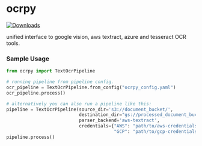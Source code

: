 # ocrpy
[![Downloads](https://static.pepy.tech/personalized-badge/ocrpy?period=total&units=abbreviation&left_color=black&right_color=blue&left_text=Downloads)](https://pepy.tech/project/ocrpy)

unified interface to google vision, aws textract, azure and tesseract OCR tools.


### Sample Usage

```python
from ocrpy import TextOcrPipeline

# running pipeline from pipeline config.
ocr_pipeline = TextOcrPipeline.from_config("ocrpy_config.yaml")
ocr_pipeline.process()

# alternatively you can also run a pipeline like this:
pipeline = TextOcrPipeline(source_dir='s3://document_bucket/', 
                           destination_dir="gs://processed_document_bucket/outputs/", 
                           parser_backend='aws-textract', 
                           credentials={"AWS": "path/to/aws-credentials.env/file", 
                                        "GCP": "path/to/gcp-credentials.json/file"})
pipeline.process()
```

